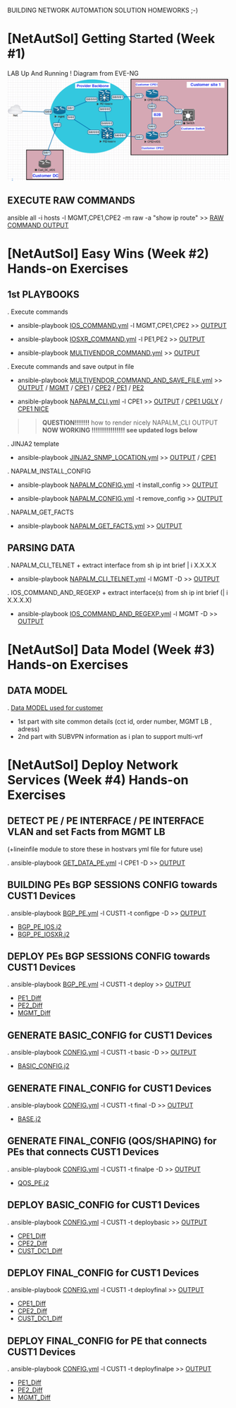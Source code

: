 BUILDING NETWORK AUTOMATION SOLUTION HOMEWORKS ;-)

# [NetAutSol] Getting Started (Week #1)

LAB Up And Running !
Diagram from EVE-NG
![Diagram](MyLAB2.png)


## EXECUTE RAW COMMANDS

ansible all -i hosts -l MGMT,CPE1,CPE2 -m raw -a "show ip route" >> [RAW COMMAND OUTPUT](./LOGS/RAW_COMMAND.log)

# [NetAutSol] Easy Wins (Week #2) Hands-on Exercises

## 1st PLAYBOOKS

  . Execute commands
  * ansible-playbook [IOS_COMMAND.yml](IOS_COMMAND.yml) -l MGMT,CPE1,CPE2       >> [OUTPUT](./LOGS/IOS_COMMAND.log)

  * ansible-playbook [IOSXR_COMMAND.yml](IOSXR_COMMAND.yml) -l PE1,PE2       >> [OUTPUT](./LOGS/IOSXR_COMMAND.log)

  * ansible-playbook [MULTIVENDOR_COMMAND.yml](MULTIVENDOR_COMMAND.yml)    >> [OUTPUT](./LOGS/MULTIVENDOR_COMMAND.log)

  . Execute commands and save output in file
  * ansible-playbook [MULTIVENDOR_COMMAND_AND_SAVE_FILE.yml](MULTIVENDOR_COMMAND_AND_SAVE_FILE.yml)    >> [OUTPUT](./LOGS/MULTIVENDOR_COMMAND_AND_SAVE_FILE.log) / [MGMT](./configs/MGMT/MGMT_shrun.txt) / [CPE1](./configs/CPE1/CPE1_shrun.txt) / [CPE2](./configs/CPE2/CPE2_shrun.txt) / [PE1](./configs/PE1/PE1_shrun.txt) / [PE2](./configs/PE2/PE2_shrun.txt)

  * ansible-playbook [NAPALM_CLI.yml](NAPALM_CLI.yml) -l CPE1  >> [OUTPUT](./LOGS/NAPALM_CLI.log) / [CPE1 UGLY](./configs/CPE1/CPE1_napalmcli_ugly.txt) / [CPE1 NICE](./configs/CPE1/CPE1_napalmcli_nice.txt)

  >>  **QUESTION!!!!!!!** how to render nicely NAPALM_CLI OUTPUT  **NOW WORKING !!!!!!!!!!!!!!!! see updated logs below**

   . JINJA2 template
  * ansible-playbook [JINJA2_SNMP_LOCATION.yml](JINJA2_SNMP_LOCATION.yml)    >> [OUTPUT](./LOGS/JINJA2_SNMP_LOCATION.log) / [CPE1](./configs/CPE1/SNMP_LOCATION.conf)

  . NAPALM_INSTALL_CONFIG
  * ansible-playbook [NAPALM_CONFIG.yml](NAPALM_CONFIG.yml) -t install_config   >> [OUTPUT](./LOGS/NAPALM_INSTALL_CONFIG.log)

  * ansible-playbook [NAPALM_CONFIG.yml](NAPALM_CONFIG.yml) -t remove_config   >> [OUTPUT](./LOGS/NAPALM_REMOVE_CONFIG.log)

  . NAPALM_GET_FACTS
  * ansible-playbook [NAPALM_GET_FACTS.yml](NAPALM_GET_FACTS.yml) >> [OUTPUT](./LOGS/NAPALM_GET_FACTS.log)


## PARSING DATA

  . NAPALM_CLI_TELNET + extract interface from sh ip int brief | i X.X.X.X
  * ansible-playbook [NAPALM_CLI_TELNET.yml](NAPALM_CLI_TELNET.yml) -l MGMT -D >> [OUTPUT](./LOGS/NAPALM_CLI_TELNET.log)

  . IOS_COMMAND_AND_REGEXP + extract interface(s) from sh ip int brief (| i X.X.X.X)
  * ansible-playbook [IOS_COMMAND_AND_REGEXP.yml](IOS_COMMAND_AND_REGEXP.yml) -l MGMT -D >> [OUTPUT](./LOGS/IOS_COMMAND_AND_REGEXP.log)


# [NetAutSol] Data Model (Week #3) Hands-on Exercises

## DATA MODEL

  . [Data MODEL used for customer](host_vars/CPE1.yml)
  * 1st part with site common details (cct id, order number, MGMT LB , adress)
  * 2nd part with SUBVPN information as i plan to support multi-vrf


# [NetAutSol] Deploy Network Services (Week #4) Hands-on Exercises


## DETECT PE / PE INTERFACE / PE INTERFACE VLAN and set Facts from MGMT LB
  (+lineinfile module to store these in hostvars yml file for future use)

  . ansible-playbook [GET_DATA_PE.yml](GET_DATA_PE.yml) -l CPE1 -D >> [OUTPUT](./LOGS/GET_DATA_PE.log)


## BUILDING PEs BGP SESSIONS CONFIG towards CUST1 Devices
  . ansible-playbook [BGP_PE.yml](BGP_PE.yml) -l CUST1 -t configpe -D >> [OUTPUT](./LOGS/BGP_PE.log)
  * [BGP_PE_IOS.j2](./templates/COMMON/BGP_PE_IOS.j2)
  * [BGP_PE_IOSXR.j2](./templates/COMMON/BGP_PE_IOSXR.j2)

## DEPLOY PEs BGP SESSIONS CONFIG towards CUST1 Devices
  . ansible-playbook [BGP_PE.yml](BGP_PE.yml#L31) -l CUST1 -t deploy  >> [OUTPUT](./LOGS/DEPLOY_BGP_PE.log)

  * [PE1_Diff](./configs/CUST1/SITE1-PRIMARY-CPE1/SITE1-PRIMARY-CPE1-PE-BGP.diff)
  * [PE2_Diff](./configs/CUST1/SITE1-SECONDARY-CPE2/SITE1-SECONDARY-CPE2-PE-BGP.diff)
  * [MGMT_Diff](./configs/CUST1/DC1-CUST_DC1/DC1-CUST_DC1-PE-BGP.diff)



## GENERATE BASIC_CONFIG for CUST1 Devices

  . ansible-playbook [CONFIG.yml](CONFIG.yml#L16) -l CUST1 -t basic -D >>  [OUTPUT](./LOGS/CONFIG_BASIC.log)
  * [BASIC_CONFIG.j2](./templates/COMMON/BASIC_CONFIG.j2)

## GENERATE FINAL_CONFIG for CUST1 Devices

  . ansible-playbook [CONFIG.yml](CONFIG.yml#L22) -l CUST1 -t final -D >>  [OUTPUT](./LOGS/CONFIG_FINAL.log)
  * [BASE.j2](./templates/CUST1/BASE.j2)


## GENERATE FINAL_CONFIG (QOS/SHAPING) for PEs that connects CUST1 Devices

  . ansible-playbook [CONFIG.yml](CONFIG.yml#L27) -l CUST1 -t finalpe -D >>  [OUTPUT](./LOGS/CONFIG_FINALPE.log)
  * [QOS_PE.j2](./templates/COMMON/QOS_PE.j2)



## DEPLOY BASIC_CONFIG for CUST1 Devices
  . ansible-playbook [CONFIG.yml](CONFIG.yml#L33) -l CUST1 -t deploybasic >>  [OUTPUT](./LOGS/DEPLOYBASIC.log)

  * [CPE1_Diff](./configs/CUST1/SITE1-PRIMARY-CPE1/SITE1-PRIMARY-CPE1-BASIC.diff)
  * [CPE2_Diff](./configs/CUST1/SITE1-SECONDARY-CPE2/SITE1-SECONDARY-CPE2-BASIC.diff)
  * [CUST_DC1_Diff](./configs/CUST1/DC1-CUST_DC1/DC1-CUST_DC1-BASIC.diff)



## DEPLOY FINAL_CONFIG for  CUST1 Devices
  . ansible-playbook [CONFIG.yml](CONFIG.yml#L49) -l CUST1 -t deployfinal >>  [OUTPUT](./LOGS/DEPLOYFINAL.log)

  * [CPE1_Diff](./configs/CUST1/SITE1-PRIMARY-CPE1/SITE1-PRIMARY-CPE1-FINAL.diff)
  * [CPE2_Diff](./configs/CUST1/SITE1-SECONDARY-CPE2/SITE1-SECONDARY-CPE2-FINAL.diff)
  * [CUST_DC1_Diff](./configs/CUST1/DC1-CUST_DC1/DC1-CUST_DC1-FINAL.diff)


## DEPLOY FINAL_CONFIG for PE that connects CUST1 Devices
  . ansible-playbook [CONFIG.yml](CONFIG.yml#L65) -l CUST1 -t deployfinalpe >>  [OUTPUT](./LOGS/DEPLOYFINALPE.log)

  * [PE1_Diff](./configs/CUST1/SITE1-PRIMARY-CPE1/SITE1-PRIMARY-CPE1-FINAL-PE.diff)
  * [PE2_Diff](./configs/CUST1/SITE1-SECONDARY-CPE2/SITE1-SECONDARY-CPE2-FINAL-PE.diff)
  * [MGMT_Diff](./configs/CUST1/DC1-CUST_DC1/DC1-CUST_DC1-FINAL-PE.diff)

